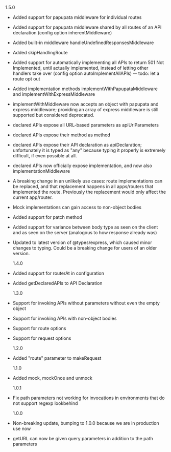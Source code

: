   1.5.0
- Added support for papupata middleware for individual routes
- Added support for papupata middleware shared by all routes of an API declaration (config option inherentMiddleware)
- Added built-in middleware handleUndefinedResponsesMiddleware
- Added skipHandlingRoute
- Added support for automatically implementing all APIs to return 501 Not Implemented, until actually implemented, instead of letting other handlers take over (config option autoImplementAllAPIs) -- todo: let a route opt out
- Added implementation methods implementWithPapupataMiddleware and implementWithExpressMiddleware
- implementWithMiddleware now accepts an object with papupata and express middleware; providing an array of express middleware is still supported but considered deprecated.
- declared APIs expose all URL-based parameters as apiUrlParameters
- declared APIs expose their method as method
- declared APIs expose their API declaration as apiDeclaration; unfortunately it is typed as "any" because 
typing it properly is extremely difficult, if even possible at all. 
- declared APIs now officially expose implementation, and now also implementationMiddleware
- A breaking change in an unlikely use cases: route implementations can be replaced, and that replacement
  happens in all apps/routers that implemented the route. Previously the replacement would only affect
  the current app/router.
- Mock implementations can gain access to non-object bodies
- Added support for patch method
- Added support for variance between body type as seen on the client and as seen on the server (analogous to how response already was)
- Updated to latest version of @types/express, which caused minor changes to typing. Could be a breaking change for users of an older version.


  1.4.0
- Added support for routerAt in configuration
- Added getDeclaredAPIs to API Declaration

  1.3.0

- Support for invoking APIs without parameters without even the empty object
- Support for invoking APIs with non-object bodies
- Support for route options
- Support for request options

  1.2.0

- Added "route" parameter to makeRequest

  1.1.0

- Added mock, mockOnce and unmock

  1.0.1

- Fix path parameters not working for invocations in environments that do not support regexp lookbehind

  1.0.0

- Non-breaking update, bumping to 1.0.0 because we are in production use now
- getURL can now be given query parameters in addition to the path parameters
